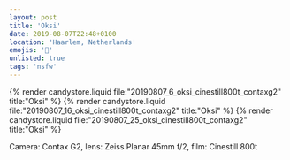 ```yaml
---
layout: post
title: 'Oksi'
date: 2019-08-07T22:48+0100
location: 'Haarlem, Netherlands'
emojis: '🔞'
unlisted: true
tags: 'nsfw'
---
```


{% render candystore.liquid file:"20190807_6_oksi_cinestill800t_contaxg2" title:"Oksi" %}
{% render candystore.liquid file:"20190807_16_oksi_cinestill800t_contaxg2" title:"Oksi" %}
{% render candystore.liquid file:"20190807_25_oksi_cinestill800t_contaxg2" title:"Oksi" %}

Camera: Contax G2, lens: Zeiss Planar 45mm f/2, film: Cinestill 800t

